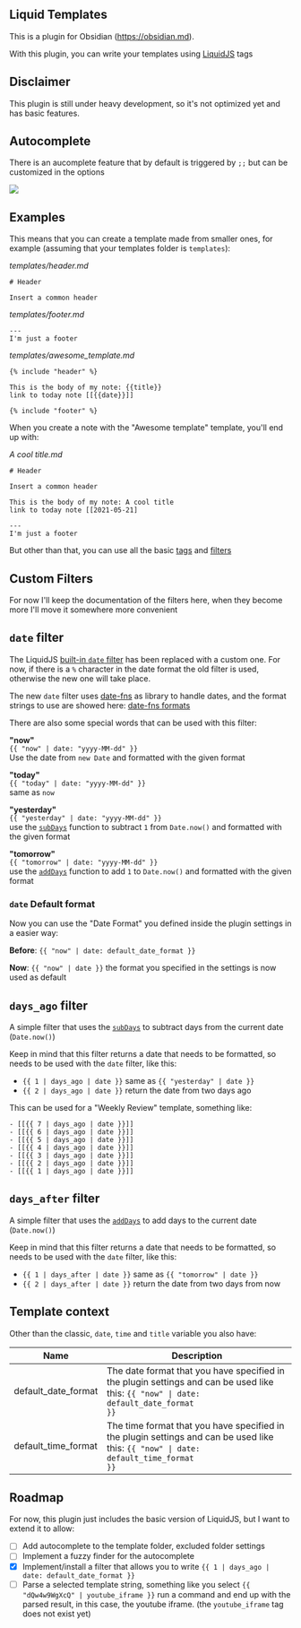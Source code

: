 ## Liquid Templates

This is a plugin for Obsidian (https://obsidian.md).

With this plugin, you can write your templates using [LiquidJS](https://liquidjs.com/) tags

## Disclaimer

This plugin is still under heavy development, so it's not optimized yet and has basic features. 

## Autocomplete

There is an aucomplete feature that by default is triggered by `;;` but can be customized in the options

![](imgs/autocomplete-liquid-templates.gif)

## Examples

This means that you can create a template made from smaller ones, for example (assuming that your templates folder is `templates`): 

*templates/header.md*
```
# Header

Insert a common header
```

*templates/footer.md*
```
---
I'm just a footer
```

*templates/awesome_template.md*
```
{% include "header" %}

This is the body of my note: {{title}}
link to today note [[{{date}}]]

{% include "footer" %}
```

When you create a note with the "Awesome template" template, you'll end up with:

*A cool title.md*
```
# Header

Insert a common header

This is the body of my note: A cool title
link to today note [[2021-05-21]

---
I'm just a footer
```

But other than that, you can use all the basic [tags](https://liquidjs.com/tags/overview.html) and [filters](https://liquidjs.com/filters/overview.html)

## Custom Filters

For now I'll keep the documentation of the filters here, when they become more I'll move it somewhere more convenient

## `date` filter

The LiquidJS [built-in `date` filter](https://liquidjs.com/filters/date.html) has been replaced with a custom one.
For now, if there is a `%` character in the date format the old filter is used, otherwise the new one will take place.

The new `date` filter uses [date-fns](https://date-fns.org/) as library to handle dates, and the format strings to use are showed here: [date-fns formats](https://date-fns.org/v2.21.3/docs/format)

There are also some special words that can be used with this filter:

**"now"**<br/>
`{{ "now" | date: "yyyy-MM-dd" }}`<br/>
Use the date from `new Date` and formatted with the given format<br/>


**"today"**<br/>
`{{ "today" | date: "yyyy-MM-dd" }}`<br/>
same as `now`<br/>


**"yesterday"**<br/>
`{{ "yesterday" | date: "yyyy-MM-dd" }}`<br/>
use the [`subDays`](https://date-fns.org/v2.21.3/docs/subDays) function to subtract `1` from `Date.now()` and formatted with the given format<br/>


**"tomorrow"**<br/>
`{{ "tomorrow" | date: "yyyy-MM-dd" }}`<br/>
use the [`addDays`](https://date-fns.org/v2.21.3/docs/addDays) function to add `1` to `Date.now()` and formatted with the given format<br/>


### `date` Default format

Now you can use the "Date Format" you defined inside the plugin settings in a easier way:

**Before**: `{{ "now" | date: default_date_format }}`

**Now**: `{{ "now" | date }}` the format you specified in the settings is now used as default

## `days_ago` filter

A simple filter that uses the [`subDays`](https://date-fns.org/v2.21.3/docs/subDays) to subtract days from the current date (`Date.now()`)

Keep in mind that this filter returns a date that needs to be formatted, so needs to be used with the `date` filter, like this:

- `{{ 1 | days_ago | date }}` same as `{{ "yesterday" | date }}`
- `{{ 2 | days_ago | date }}` return the date from two days ago

This can be used for a "Weekly Review" template, something like:

```
- [[{{ 7 | days_ago | date }}]]
- [[{{ 6 | days_ago | date }}]]
- [[{{ 5 | days_ago | date }}]]
- [[{{ 4 | days_ago | date }}]]
- [[{{ 3 | days_ago | date }}]]
- [[{{ 2 | days_ago | date }}]]
- [[{{ 1 | days_ago | date }}]]
```

## `days_after` filter

A simple filter that uses the [`addDays`](https://date-fns.org/v2.21.3/docs/addDays) to add days to the current date (`Date.now()`)

Keep in mind that this filter returns a date that needs to be formatted, so needs to be used with the `date` filter, like this:

- `{{ 1 | days_after | date }}` same as `{{ "tomorrow" | date }}`
- `{{ 2 | days_after | date }}` return the date from two days from now

## Template context

Other than the classic, `date`, `time` and `title` variable you also have:

| Name                | Description                                                                                                                                         |
| ------------------- | --------------------------------------------------------------------------------------------------------------------------------------------------- |
| default_date_format | The date format that you have specified in the plugin settings and can be used like this: <code>{{ "now" &#124; date: default_date_format }}</code> |
| default_time_format | The time format that you have specified in the plugin settings and can be used like this: <code>{{ "now" &#124; date: default_time_format }}</code> |

## Roadmap

For now, this plugin just includes the basic version of LiquidJS, but I want to extend it to allow:

- [ ] Add autocomplete to the template folder, excluded folder settings
- [ ] Implement a fuzzy finder for the autocomplete
- [x] Implement/install a filter that allows you to write `{{ 1 | days_ago | date: default_date_format }}`
- [ ] Parse a selected template string, something like you select `{{ "dQw4w9WgXcQ" | youtube_iframe }}` run a command and end up with the parsed result, in this case, the youtube iframe. (the `youtube_iframe` tag does not exist yet)
